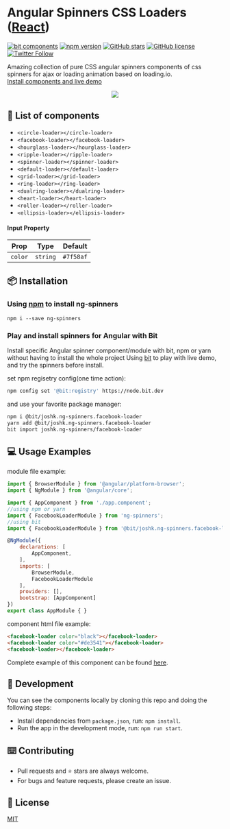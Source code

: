 # Angular Spinners CSS Loaders ([React](https://github.com/JoshK2/react-spinners-css))
[![bit components](https://img.shields.io/badge/dynamic/json.svg?color=6e3991&label=bit%20components&query=payload.totalComponents&url=https%3A%2F%2Fapi.bit.dev%2Fscope%2Fjoshk%2Fng-spinners)](https://bit.dev/joshk/ng-spinners)
[![npm version](https://badge.fury.io/js/ng-spinners.svg)](http://badge.fury.io/js/ng-spinners)
[![GitHub stars](https://img.shields.io/github/stars/joshk2/ng-spinners)](https://github.com/JoshK2/ng-spinners/stargazers)
[![GitHub license](https://img.shields.io/badge/license-MIT-blue.svg)](https://raw.githubusercontent.com/JoshK2/ng-spinners/master/LICENSE)
[![Twitter Follow](https://img.shields.io/twitter/follow/joshkuttler)](https://twitter.com/JoshKuttler)

Amazing collection of pure CSS angular spinners components of css spinners for ajax or loading animation based on loading.io.  
[Install components and live demo](https://bit.dev/joshk/ng-spinners)
<p align="center">
  <a href="https://bit.dev/joshk/ng-spinners"><img src="https://i.imagesup.co/images2/010e655fd10abc5621d067f8b8ad33c7cac7d840.gif"></a>
</p>

## 🚀 List of components

- `<circle-loader></circle-loader>`
- `<facebook-loader></facebook-loader>`
- `<hourglass-loader></hourglass-loader>`
- `<ripple-loader></ripple-loader>`
- `<spinner-loader></spinner-loader>`
- `<default-loader></default-loader>`
- `<grid-loader></grid-loader>`
- `<ring-loader></ring-loader>`
- `<dualring-loader></dualring-loader>`
- `<heart-loader></heart-loader>`
- `<roller-loader></roller-loader>`  
- `<ellipsis-loader></ellipsis-loader>`

#### Input Property

| Prop    | Type     | Default |
| ------- | -------- | ------- |
| `color` | `string` | `#7f58af`  |

## 📦 Installation
### Using [npm](https://www.npmjs.com/package/ng-spinners) to install ng-spinners
```
npm i --save ng-spinners
```
### Play and install spinners for Angular with Bit
Install specific Angular spinner component/module with bit, npm or yarn without having to install the whole project
Using [bit](https://bit.dev/joshk/ng-spinners) to play with live demo, and try the spinners before install.


set npm regisetry config(one time action):
```bash
npm config set '@bit:registry' https://node.bit.dev
```
and use your favorite package manager:
```bash
npm i @bit/joshk.ng-spinners.facebook-loader
yarn add @bit/joshk.ng-spinners.facebook-loader
bit import joshk.ng-spinners/facebook-loader 
```  

## 💻 Usage Examples

module file example:
```javascript
import { BrowserModule } from '@angular/platform-browser';
import { NgModule } from '@angular/core';

import { AppComponent } from './app.component';
//using npm or yarn
import { FacebookLoaderModule } from 'ng-spinners';
//using bit
import { FacebookLoaderModule } from '@bit/joshk.ng-spinners.facebook-loader';

@NgModule({
	declarations: [
		AppComponent,
	],
	imports: [
		BrowserModule,
		FacebookLoaderModule
	],
	providers: [],
	bootstrap: [AppComponent]
})
export class AppModule { }
```
component html file example:
```html
<facebook-loader color="black"></facebook-loader>
<facebook-loader color="#de3541"></facebook-loader>
<facebook-loader></facebook-loader>
```
Complete example of this component can be found [here](https://bit.dev/joshk/ng-spinners/facebook-loader).   

## 👾 Development

You can see the components locally by cloning this repo and doing the following steps:
- Install dependencies from `package.json`, run: `npm install`.
- Run the app in the development mode, run: `npm run start`.  

## ⌨️ Contributing

- Pull requests and ⭐ stars are always welcome.
- For bugs and feature requests, please create an issue.

## 📄 License
[MIT](https://github.com/JoshK2/ng-spinners/blob/master/LICENSE)

